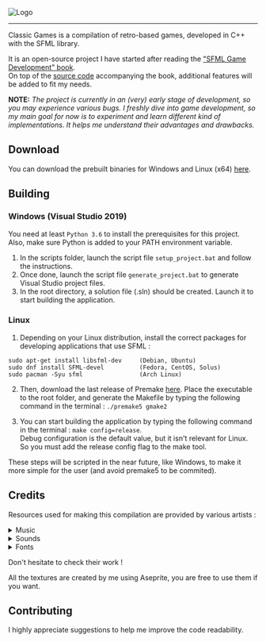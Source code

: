 ![Logo](resources/textures/title_text.png)

***

Classic Games is a compilation of retro-based games, developed in C++ with the SFML library.

It is an open-source project I have started after reading the ["SFML Game Development" book](https://www.packtpub.com/product/sfml-game-development/9781849696845).\
On top of the [source code](https://github.com/SFML/SFML-Game-Development-Book) accompanying the book, additional features will be added to fit my needs.

**NOTE:** *The project is currently in an (very) early stage of development, so you may experience various bugs. I freshly dive into game development, 
so my main goal for now is to experiment and learn different kind of implementations. It helps me understand their advantages and drawbacks.*

## Download

You can download the prebuilt binaries for Windows and Linux (x64) [here](https://github.com/razorbeard/classic-games/releases).


## Building

### Windows (Visual Studio 2019)

You need at least `Python 3.6` to install the prerequisites for this project. Also, make sure Python is added to your PATH environment variable.

1. In the scripts folder, launch the script file `setup_project.bat` and follow the instructions.
2. Once done, launch the script file `generate_project.bat` to generate Visual Studio project files.
3. In the root directory, a solution file (.sln) should be created. Launch it to start building the application.

### Linux

1. Depending on your Linux distribution, install the correct packages for developing applications that use SFML :

``` 
sudo apt-get install libsfml-dev     (Debian, Ubuntu)
sudo dnf install SFML-devel          (Fedora, CentOS, Solus)
sudo pacman -Syu sfml                (Arch Linux)
```

2. Then, download the last release of Premake [here](https://github.com/premake/premake-core/releases/download/v5.0.0-alpha16/premake-5.0.0-alpha16-linux.tar.gz). 
Place the executable to the root folder, and generate the Makefile by typing the following command in the terminal : `./premake5 gmake2`

3. You can start building the application by typing the following command in the terminal : `make config=release`.\
Debug configuration is the default value, but it isn't relevant for Linux. So you must add the release config flag to the make tool.

These steps will be scripted in the near future, like Windows, to make it more simple for the user (and avoid premake5 to be commited).

## Credits

Resources used for making this compilation are provided by various artists :

<details>
  <summary>Music</summary>
  
  * [Cunning plan](https://opengameart.org/content/cunning-plan-short-seamless-loop) (menu_theme.ogg) by congusbongus.
  * [On The Offensive](https://opengameart.org/content/8-bit-theme-on-the-offensive) (arkanoid_theme.ogg) by Wolfgang.
</details>

<details>
  <summary>Sounds</summary>
  
  * [win_jingle.wav and intro_jingle.wav](https://opengameart.org/content/nes-shooter-music-5-tracks-3-jingles) from NES Shooter Music, by SketchyLogic.
  * [start_pressed.wav](https://opengameart.org/content/nes-8-bit-sound-effects) from NES 8-bit sound effects, by shiru8bit.
  * [All others sounds](https://opengameart.org/content/512-sound-effects-8-bit-style) from 512 Sound Effects (8-bit style), by Juhani Junkala.
</details>

<details>
  <summary>Fonts</summary>
  
  * [sansation.ttf](https://www.dafont.com/fr/sansation.font) by Bernd Montag.
  * [upheavtt.ttf](https://www.dafont.com/upheaval.font) by Brian Kent.
  * [8_bit_arcade_in.ttf](https://www.dafont.com/8-bit-arcade.font) by Damien Gosset.
</details>

Don't hesitate to check their work !

All the textures are created by me using Aseprite, you are free to use them if you want.


## Contributing

I highly appreciate suggestions to help me improve the code readability.